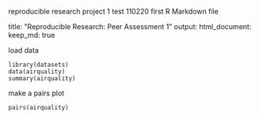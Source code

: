 reproducible research project 1
test 110220
first R Markdown file

title: "Reproducible Research: Peer Assessment 1"
output: 
  html_document:
    keep_md: true

load data

```{r}
library(datasets)
data(airquality)
summary(airquality)
```

make a pairs plot

```{r}
pairs(airquality)
```
